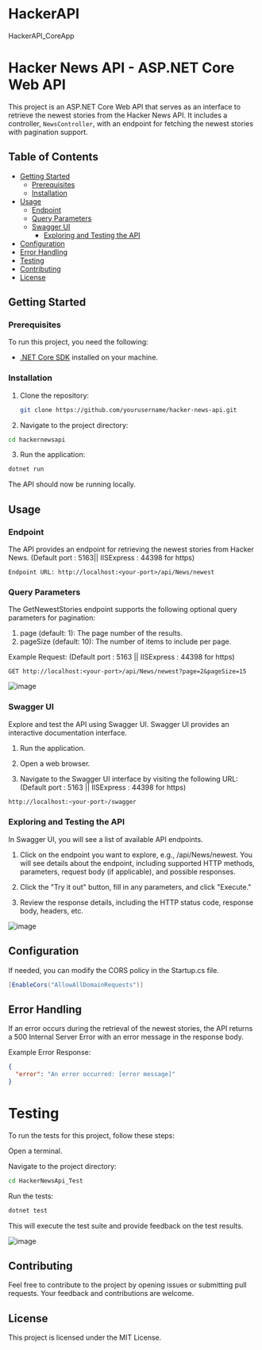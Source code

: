 # HackerAPI
HackerAPI_CoreApp
# Hacker News API - ASP.NET Core Web API

This project is an ASP.NET Core Web API that serves as an interface to retrieve the newest stories from the Hacker News API. It includes a controller, `NewsController`, with an endpoint for fetching the newest stories with pagination support.

## Table of Contents

- [Getting Started](##getting-started)
  - [Prerequisites](###prerequisites)
  - [Installation](#installation)
- [Usage](##usage)
  - [Endpoint](###endpoint)
  - [Query Parameters](###query-parameters)
  - [Swagger UI](###swagger-ui)
    - [Exploring and Testing the API](###exploring-and-testing-the-api)
- [Configuration](##configuration)
- [Error Handling](##error-handling)
- [Testing](#testing)
- [Contributing](#contributing)
- [License](#license)

## Getting Started

### Prerequisites

To run this project, you need the following:

- [.NET Core SDK](https://dotnet.microsoft.com/download) installed on your machine.

### Installation

1. Clone the repository:

   ```bash
   git clone https://github.com/yourusername/hacker-news-api.git
   ```
2. Navigate to the project directory:
 ```bash
cd hackernewsapi
```

3. Run the application:
 ```bash
dotnet run
```
The API should now be running locally.

## Usage

### Endpoint

The API provides an endpoint for retrieving the newest stories from Hacker News. (Default port : 5163|| IISExpress : 44398 for https)

```
Endpoint URL: http://localhost:<your-port>/api/News/newest
```


### Query Parameters

The GetNewestStories endpoint supports the following optional query parameters for pagination:

  1. page (default: 1): The page number of the results.
  2. pageSize (default: 10): The number of items to include per page.

Example Request: (Default port : 5163 || IISExpress : 44398 for https)

```http
GET http://localhost:<your-port>/api/News/newest?page=2&pageSize=15
```
![image](https://github.com/abhinav-wase/HackerAPI/assets/62688135/0ce64a98-e9e8-4552-99aa-951c8e11eb8d)


### Swagger UI
Explore and test the API using Swagger UI. Swagger UI provides an interactive documentation interface.


1. Run the application.

2. Open a web browser.

3. Navigate to the Swagger UI interface by visiting the following URL: (Default port : 5163 || IISExpress : 44398 for https)

```bash
http://localhost:<your-port>/swagger
```


### Exploring and Testing the API

In Swagger UI, you will see a list of available API endpoints.

  1. Click on the endpoint you want to explore, e.g., /api/News/newest.
     You will see details about the endpoint, including supported HTTP methods, parameters, request body (if applicable), and possible responses.

  2. Click the "Try it out" button, fill in any parameters, and click "Execute."

  3. Review the response details, including the HTTP status code, response body, headers, etc.
     
![image](https://github.com/abhinav-wase/HackerAPI/assets/62688135/2a446d9a-6c26-4a53-8993-8930ae6d9b2c)

## Configuration

If needed, you can modify the CORS policy in the Startup.cs file.

```csharp
[EnableCors("AllowAllDomainRequests")]
```

## Error Handling

If an error occurs during the retrieval of the newest stories, the API returns a 500 Internal Server Error with an error message in the response body.

Example Error Response:

```json
{
  "error": "An error occurred: [error message]"
}
```

# Testing
To run the tests for this project, follow these steps:

Open a terminal.

Navigate to the project directory:

```bash
cd HackerNewsApi_Test
```

Run the tests:

```bash
dotnet test
```

This will execute the test suite and provide feedback on the test results.

![image](https://github.com/abhinav-wase/HackerAPI/assets/62688135/02419786-085d-45ba-8a19-95290520d8fa)



## Contributing
Feel free to contribute to the project by opening issues or submitting pull requests. Your feedback and contributions are welcome.

## License
This project is licensed under the MIT License.
